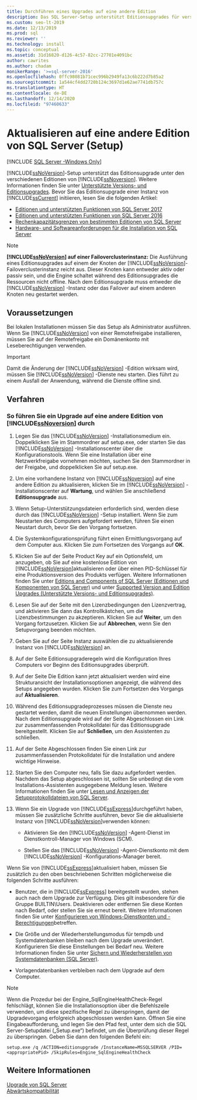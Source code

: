```yaml
---
title: Durchführen eines Upgrades auf eine andere Edition
description: Das SQL Server-Setup unterstützt Editionsupgrades für verschiedene Editionen von SQL Server. Überprüfen Sie die in diesem Artikel bereitgestellten Ressourcen, bevor Sie ein Editionsupgrade beginnen.
ms.custom: seo-lt-2019
ms.date: 12/13/2019
ms.prod: sql
ms.reviewer: ''
ms.technology: install
ms.topic: conceptual
ms.assetid: 31d16820-d126-4c57-82cc-27701e4091bc
author: cawrites
ms.author: chadam
monikerRange: '>=sql-server-2016'
ms.openlocfilehash: 0ffc98081b71cec996b2949fa13c6b222d7b85a2
ms.sourcegitcommit: 1a544cf4dd2720b124c3697d1e62ae7741db757c
ms.translationtype: HT
ms.contentlocale: de-DE
ms.lasthandoff: 12/14/2020
ms.locfileid: "97460633"
---
```

# <a name="upgrade-to-a-different-edition-of-sql-server-setup"></a>Aktualisieren auf eine andere Edition von SQL Server (Setup)

[!INCLUDE [SQL Server -Windows Only](../../includes/applies-to-version/sql-windows-only.md)]

[!INCLUDE[ssNoVersion](../../includes/ssnoversion-md.md)]-Setup unterstützt das Editionsupgrade unter den verschiedenen Editionen von [!INCLUDE[ssNoversion](../../includes/ssnoversion-md.md)]. Weitere Informationen finden Sie unter [Unterstützte Versions- und Editionsupgrades](../../database-engine/install-windows/supported-version-and-edition-upgrades-2017.md). Bevor Sie das Editionsupgrade einer Instanz von [!INCLUDE[ssCurrent](../../includes/sscurrent-md.md)] initiieren, lesen Sie die folgenden Artikel:  

- [Editionen und unterstützten Funktionen von SQL Server 2017](../../sql-server/editions-and-components-of-sql-server-2017.md)  
- [Editionen und unterstützten Funktionen von SQL Server 2016](../../sql-server/editions-and-components-of-sql-server-2016.md)  
- [Rechenkapazitätsgrenzen von bestimmten Editionen von SQL Server](../../sql-server/compute-capacity-limits-by-edition-of-sql-server.md)  
- [Hardware- und Softwareanforderungen für die Installation von SQL Server](../../sql-server/install/hardware-and-software-requirements-for-installing-sql-server.md)  
  
> [!NOTE]  
> **[!INCLUDE[ssNoVersion](../../includes/ssnoversion-md.md)] auf einer Failoverclusterinstanz:** Die Ausführung eines Editionsupgrades auf einem der Knoten der [!INCLUDE[ssNoVersion](../../includes/ssnoversion-md.md)]-Failoverclusterinstanz reicht aus. Dieser Knoten kann entweder aktiv oder passiv sein, und die Engine schaltet während des Editionsupgrades die Ressourcen nicht offline. Nach dem Editionsupgrade muss entweder die [!INCLUDE[ssNoVersion](../../includes/ssnoversion-md.md)] -Instanz oder das Failover auf einem anderen Knoten neu gestartet werden.  
  
## <a name="prerequisites"></a>Voraussetzungen  
Bei lokalen Installationen müssen Sie das Setup als Administrator ausführen. Wenn Sie [!INCLUDE[ssNoVersion](../../includes/ssnoversion-md.md)] von einer Remotefreigabe installieren, müssen Sie auf der Remotefreigabe ein Domänenkonto mit Leseberechtigungen verwenden.  
  
> [!IMPORTANT]  
> Damit die Änderung der [!INCLUDE[ssNoVersion](../../includes/ssnoversion-md.md)] -Edition wirksam wird, müssen Sie [!INCLUDE[ssNoVersion](../../includes/ssnoversion-md.md)] -Dienste neu starten. Dies führt zu einem Ausfall der Anwendung, während die Dienste offline sind.  
  
## <a name="procedure"></a>Verfahren  
  
### <a name="to-upgrade-to-a-different-edition-of-ssnoversion"></a>So führen Sie ein Upgrade auf eine andere Edition von [!INCLUDE[ssNoversion](../../includes/ssnoversion-md.md)] durch  
  
1.  Legen Sie das [!INCLUDE[ssNoVersion](../../includes/ssnoversion-md.md)] -Installationsmedium ein. Doppelklicken Sie im Stammordner auf setup.exe, oder starten Sie das [!INCLUDE[ssNoVersion](../../includes/ssnoversion-md.md)] -Installationscenter über die Konfigurationstools. Wenn Sie eine Installation über eine Netzwerkfreigabe vornehmen möchten, suchen Sie den Stammordner in der Freigabe, und doppelklicken Sie auf setup.exe.  
  
2.  Um eine vorhandene Instanz von [!INCLUDE[ssNoversion](../../includes/ssnoversion-md.md)] auf eine andere Edition zu aktualisieren, klicken Sie im [!INCLUDE[ssNoVersion](../../includes/ssnoversion-md.md)] -Installationscenter auf **Wartung**, und wählen Sie anschließend **Editionsupgrade** aus.  
  
3.  Wenn Setup-Unterstützungsdateien erforderlich sind, werden diese durch das [!INCLUDE[ssNoVersion](../../includes/ssnoversion-md.md)] -Setup installiert. Wenn Sie zum Neustarten des Computers aufgefordert werden, führen Sie einen Neustart durch, bevor Sie den Vorgang fortsetzen.  
  
4.  Die Systemkonfigurationsprüfung führt einen Ermittlungsvorgang auf dem Computer aus. Klicken Sie zum Fortsetzen des Vorgangs auf **OK**.  
  
5.  Klicken Sie auf der Seite Product Key auf ein Optionsfeld, um anzugeben, ob Sie auf eine kostenlose Edition von [!INCLUDE[ssNoVersion](../../includes/ssnoversion-md.md)]aktualisieren oder über einen PID-Schlüssel für eine Produktionsversion des Produkts verfügen. Weitere Informationen finden Sie unter [Editions and Components of SQL Server (Editionen und Komponenten von SQL Server)](../../sql-server/editions-and-components-of-sql-server-2017.md) und unter [Supported Version and Edition Upgrades (Unterstützte Versions- und Editionsupgrades)](../../database-engine/install-windows/supported-version-and-edition-upgrades.md).  
  
6.  Lesen Sie auf der Seite mit den Lizenzbedingungen den Lizenzvertrag, und aktivieren Sie dann das Kontrollkästchen, um die Lizenzbestimmungen zu akzeptieren. Klicken Sie auf **Weiter**, um den Vorgang fortzusetzen. Klicken Sie auf **Abbrechen**, wenn Sie den Setupvorgang beenden möchten.  
  
7.  Geben Sie auf der Seite Instanz auswählen die zu aktualisierende Instanz von [!INCLUDE[ssNoVersion](../../includes/ssnoversion-md.md)] an.  
  
8.  Auf der Seite Editionsupgraderegeln wird die Konfiguration Ihres Computers vor Beginn des Editionsupgrades überprüft.  
  
9. Auf der Seite Die Edition kann jetzt aktualisiert werden wird eine Strukturansicht der Installationsoptionen angezeigt, die während des Setups angegeben wurden. Klicken Sie zum Fortsetzen des Vorgangs auf **Aktualisieren**.  
  
10. Während des Editionsupgradeprozesses müssen die Dienste neu gestartet werden, damit die neuen Einstellungen übernommen werden. Nach dem Editionsupgrade wird auf der Seite Abgeschlossen ein Link zur zusammenfassenden Protokolldatei für das Editionsupgrade bereitgestellt. Klicken Sie auf **Schließen**, um den Assistenten zu schließen.  
  
11. Auf der Seite Abgeschlossen finden Sie einen Link zur zusammenfassenden Protokolldatei für die Installation und andere wichtige Hinweise.  
  
12. Starten Sie den Computer neu, falls Sie dazu aufgefordert werden. Nachdem das Setup abgeschlossen ist, sollten Sie unbedingt die vom Installations-Assistenten ausgegebene Meldung lesen. Weitere Informationen finden Sie unter [Lesen und Anzeigen der Setupprotokolldateien von SQL Server](../../database-engine/install-windows/view-and-read-sql-server-setup-log-files.md).  
  
13. Wenn Sie ein Upgrade von [!INCLUDE[ssExpress](../../includes/ssexpress-md.md)]durchgeführt haben, müssen Sie zusätzliche Schritte ausführen, bevor Sie die aktualisierte Instanz von [!INCLUDE[ssNoVersion](../../includes/ssnoversion-md.md)]verwenden können:  
  
    -   Aktivieren Sie den [!INCLUDE[ssNoVersion](../../includes/ssnoversion-md.md)] -Agent-Dienst im Dienstkontroll-Manager von Windows (SCM).  
  
    -   Stellen Sie das [!INCLUDE[ssNoVersion](../../includes/ssnoversion-md.md)] -Agent-Dienstkonto mit dem [!INCLUDE[ssNoVersion](../../includes/ssnoversion-md.md)] -Konfigurations-Manager bereit.  
  
 Wenn Sie von [!INCLUDE[ssExpress](../../includes/ssexpress-md.md)]aktualisiert haben, müssen Sie zusätzlich zu den oben beschriebenen Schritten möglicherweise die folgenden Schritte ausführen:  
  
-   Benutzer, die in [!INCLUDE[ssExpress](../../includes/ssexpress-md.md)] bereitgestellt wurden, stehen auch nach dem Upgrade zur Verfügung. Dies gilt insbesondere für die Gruppe BUILTIN\Users. Deaktivieren oder entfernen Sie diese Konten nach Bedarf, oder stellen Sie sie erneut bereit. Weitere Informationen finden Sie unter [Konfigurieren von Windows-Dienstkonten und -Berechtigungen](../../database-engine/configure-windows/configure-windows-service-accounts-and-permissions.md)betreffen.  
  
-   Die Größe und der Wiederherstellungsmodus für tempdb und Systemdatenbanken bleiben nach dem Upgrade unverändert. Konfigurieren Sie diese Einstellungen bei Bedarf neu. Weitere Informationen finden Sie unter [Sichern und Wiederherstellen von Systemdatenbanken &#40;SQL Server&#41;](../../relational-databases/backup-restore/back-up-and-restore-of-system-databases-sql-server.md).  
  
-   Vorlagendatenbanken verbleiben nach dem Upgrade auf dem Computer.  

> [!NOTE]  
> Wenn die Prozedur bei der Engine_SqlEngineHealthCheck-Regel fehlschlägt, können Sie die Installationsoption über die Befehlszeile verwenden, um diese spezifische Regel zu überspringen, damit der Upgradevorgang erfolgreich abgeschlossen werden kann. Öffnen Sie eine Eingabeaufforderung, und legen Sie den Pfad fest, unter dem sich die SQL Server-Setupdatei („Setup.exe“) befindet, um die Überprüfung dieser Regel zu überspringen. Geben Sie dann den folgenden Befehl ein: 

```console
setup.exe /q /ACTION=editionupgrade /InstanceName=MSSQLSERVER /PID=<appropriatePid> /SkipRules=Engine_SqlEngineHealthCheck
```


## <a name="see-also"></a>Weitere Informationen  
 [Upgrade von SQL Server](../../database-engine/install-windows/upgrade-sql-server.md)   
 [Abwärtskompatibilität](/previous-versions/sql/sql-server-2016/cc280407(v=sql.130))  
  
